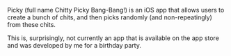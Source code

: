 Picky (full name Chitty Picky Bang-Bang!) is an iOS app that allows users to create a bunch of chits, and then picks randomly (and non-repeatingly) from these chits. 

This is, surprisingly, not currently an app that is available on the app store and was developed by me for a birthday party.
